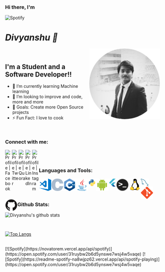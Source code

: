 <br />


### Hi there, I'm 
![Spotify](https://readme-spotify-na8wjpz62.vercel.app/api/spotify-playing)


   # <em>Divyanshu 🧠</em>
   

<img align='right' src="https://github.com/deadshot674gam/INT404/blob/master/playstore.png" width="230">
<!--<img align='right' src="https://media.giphy.com/media/M9gbBd9nbDrOTu1Mqx/giphy.gif" width="230">-->
<br />

## I'm a Student and a Software Developer!!

- 🌱 I’m currently learning Machine learning
- 👯 I’m looking to improve and code, more and more
- 🥅 Goals: Create more Open Source projects
- ⚡ Fun Fact: I love to cook 

<br />


### Connect with me:

[<img align="left" alt="Profile | Facebook" width="22px" src="https://cdn.jsdelivr.net/npm/simple-icons@v3/icons/facebook.svg" />](https://www.facebook.com/your.father.674/)
[<img align="left" alt="Profile | Twitter" width="22px" src="https://cdn.jsdelivr.net/npm/simple-icons@v3/icons/twitter.svg" />](https://twitter.com/divyanshu900674)

[<img align="left" alt="Profile | Quora" width="22px" src="https://cdn.jsdelivr.net/npm/simple-icons@3.12.1/icons/stackoverflow.svg" />](https://stackoverflow.com/users/14432259/divyanshu-tiwari)
[<img align="left" alt="Profile | LinkedIn" width="22px" src="https://cdn.jsdelivr.net/npm/simple-icons@v3/icons/linkedin.svg" />](https://www.linkedin.com/in/divyanshu-tiwari-a9470816b/)
[<img align="left" alt="Profile | Instagram" width="22px" src="https://cdn.jsdelivr.net/npm/simple-icons@v3/icons/instagram.svg" />](https://www.instagram.com/tiwari______/)

<br />
<br />

### Languages and Tools:

[<img align="left" alt="Visual Studio Code" width="40px" src="https://raw.githubusercontent.com/github/explore/80688e429a7d4ef2fca1e82350fe8e3517d3494d/topics/visual-studio-code/visual-studio-code.png" />]()
[<img align="left" alt="C" width="40px" src="https://raw.githubusercontent.com/devicons/devicon/master/icons/c/c-original.svg" />]()
[<img align="left" alt="C++" width="40px" src="https://raw.githubusercontent.com/devicons/devicon/master/icons/cplusplus/cplusplus-original.svg" />]()
[<img align="left" alt="Java" width="40px" src="https://raw.githubusercontent.com/devicons/devicon/master/icons/java/java-original.svg" />]()
[<img align="left" alt="Python" width="26px" src="https://raw.githubusercontent.com/devicons/devicon/master/icons/python/python-original.svg" />]()
[<img align="left" alt="Android Development" width="40px" src="https://raw.githubusercontent.com/devicons/devicon/master/icons/android/android-original.svg" />]()
[<img align="left" alt="Flutter" width="26px" src="https://raw.githubusercontent.com/devicons/devicon/master/icons/flutter/flutter-original.svg" />]()
[<img align="left" alt="Terminal" width="40px" src="https://raw.githubusercontent.com/github/explore/80688e429a7d4ef2fca1e82350fe8e3517d3494d/topics/terminal/terminal.png" />]()
[<img align="left" alt="Linux" width="40px" src="https://raw.githubusercontent.com/devicons/devicon/master/icons/linux/linux-original.svg" />]()
[<img align="left" alt="MySQL" width="26px" src="https://raw.githubusercontent.com/devicons/devicon/master/icons/mysql/mysql-original.svg" />]()
[<img align="left" alt="Git" width="40px" src="https://raw.githubusercontent.com/devicons/devicon/master/icons/git/git-original.svg" />]()
[<img align="left" alt="GitHub" width="40px" src="https://raw.githubusercontent.com/devicons/devicon/master/icons/github/github-original.svg" />]()


<br />
<br />
<br />


### Github Stats:


![Divyanshu's github stats](https://github-readme-stats.vercel.app/api?username=deadshot674gam&show_icons=true&theme=dracula&count_private=true)


<br />

[![Top Langs](https://github-readme-stats.vercel.app/api/top-langs/?username=deadshot674gam&theme=dracula&count_private=true)](https://github.com/deadshot674gam/github-readme-stats) 

<br />
 [![Spotify](https://novatorem.vercel.app/api/spotify)](https://open.spotify.com/user/31ruybw2b6d5ynswe7wsj4w5vaqe)
[![Spotify](https://readme-spotify-na8wjpz62.vercel.app/api/spotify-playing)](https://open.spotify.com/user/31ruybw2b6d5ynswe7wsj4w5vaqe)
